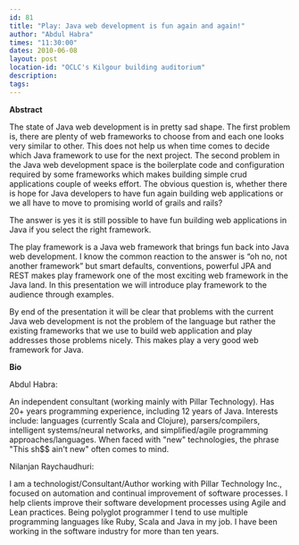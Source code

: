 ```yaml
---
id: 81
title: "Play: Java web development is fun again and again!"
author: "Abdul Habra"
times: "11:30:00"
dates: 2010-06-08
layout: post
location-id: "OCLC's Kilgour building auditorium"  
description: 
tags: 
---
```

 **Abstract**

The state of Java web development is in pretty sad shape. The first problem is, there are plenty of web frameworks to choose from and each one looks very similar to other. This does not help us when time comes to decide which Java framework to use for the next project. The second problem in the Java web development space is the boilerplate code and configuration required by some frameworks which makes building simple crud applications couple of weeks effort. The obvious question is, whether there is hope for Java developers to have fun again building web applications or we all have to move to promising world of grails and rails?  
  
The answer is yes it is still possible to have fun building web applications in Java if you select the right framework.  
  
The play framework is a Java web framework that brings fun back into Java web development. I know the common reaction to the answer is “oh no, not another framework” but smart defaults, conventions, powerful JPA and REST makes play framework one of the most exciting web framework in the Java land. In this presentation we will introduce play framework to the audience through examples.&nbsp;   
  
By end of the presentation it will be clear that problems with the current Java web development is not the problem of the language but rather the existing frameworks that we use to build web application and play addresses those problems nicely. This makes play a very good web framework for Java.

**Bio**

Abdul Habra:   
  
An independent consultant (working mainly with Pillar Technology). Has 20+ years programming experience, including 12 years of Java. Interests include: languages (currently Scala and Clojure), parsers/compilers, intelligent systems/neural networks, and simplified/agile programming approaches/languages. When faced with "new" technologies, the phrase "This sh$$ ain't new" often comes to mind.  
  
Nilanjan Raychaudhuri:  
  
I am a technologist/Consultant/Author working with Pillar Technology Inc., focused on automation and continual improvement of software processes. I help clients improve their software development processes using Agile and Lean practices. Being polyglot programmer I tend to use multiple programming languages like Ruby, Scala and Java in my job. I have been working in the software industry for more than ten years.

